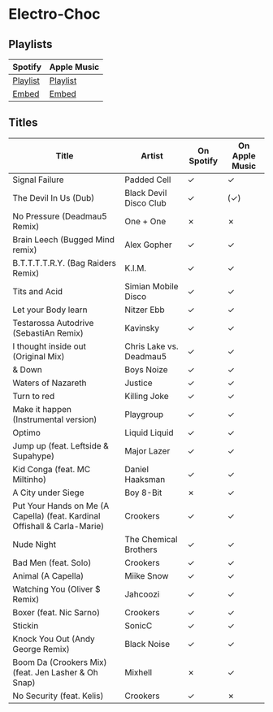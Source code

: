 # Electro-Choc

## Playlists


Spotify                                                                                                     | Apple Music
----------------------------------------------------------------------------------------------------------- | ----------------------------------------------------------------------------------------------------------
[Playlist](https://open.spotify.com/user/marauderxtreme/playlist/7pe3kOMMsBjqfpLygrxHue)                    | [Playlist](https://itunes.apple.com/de/playlist/gta-iv-elektro-choc/idpl.94ae5408bacc440fb6fc29bd997c50a0)
[Embed](https://embed.spotify.com/?uri=spotify%3Auser%3Amarauderxtreme%3Aplaylist%3A7pe3kOMMsBjqfpLygrxHue) | [Embed](https://tools.applemusic.com/embed/v1/playlist/pl.94ae5408bacc440fb6fc29bd997c50a0)

## Titles

Title                                                                     | Artist                  | On Spotify | On Apple Music
------------------------------------------------------------------------- | ----------------------- | ---------- | --------------
Signal Failure                                                            | Padded Cell             | ✓          | ✓
The Devil In Us (Dub)                                                     | Black Devil Disco Club  | ✓          | (✓)
No Pressure (Deadmau5 Remix)                                              | One + One               | ✗          | ✗
Brain Leech (Bugged Mind remix)                                           | Alex Gopher             | ✓          | ✓
B.T.T.T.T.R.Y. (Bag Raiders Remix)                                        | K.I.M.                  | ✓          | ✓
Tits and Acid                                                             | Simian Mobile Disco     | ✓          | ✓
Let your Body learn                                                       | Nitzer Ebb              | ✓          | ✓
Testarossa Autodrive (SebastiAn Remix)                                    | Kavinsky                | ✓          | ✓
I thought inside out (Original Mix)                                       | Chris Lake vs. Deadmau5 | ✓          | ✓
& Down                                                                    | Boys Noize              | ✓          | ✓
Waters of Nazareth                                                        | Justice                 | ✓          | ✓
Turn to red                                                               | Killing Joke            | ✓          | ✓
Make it happen (Instrumental version)                                     | Playgroup               | ✓          | ✓
Optimo                                                                    | Liquid Liquid           | ✓          | ✓
Jump up (feat. Leftside & Supahype)                                       | Major Lazer             | ✓          | ✓
Kid Conga (feat. MC Miltinho)                                             | Daniel Haaksman         | ✓          | ✓
A City under Siege                                                        | Boy 8-Bit               | ✗          | ✓
Put Your Hands on Me (A Capella) (feat. Kardinal Offishall & Carla-Marie) | Crookers                | ✓          | ✓
Nude Night                                                                | The Chemical Brothers   | ✓          | ✓
Bad Men (feat. Solo)                                                      | Crookers                | ✓          | ✓
Animal (A Capella)                                                        | Miike Snow              | ✓          | ✓
Watching You (Oliver $ Remix)                                             | Jahcoozi                | ✓          | ✓
Boxer (feat. Nic Sarno)                                                   | Crookers                | ✓          | ✓
Stickin                                                                   | SonicC                  | ✓          | ✓
Knock You Out (Andy George Remix)                                         | Black Noise             | ✓          | ✓
Boom Da (Crookers Mix) (feat. Jen Lasher & Oh Snap)                       | Mixhell                 | ✗          | ✓
No Security (feat. Kelis)                                                 | Crookers                | ✓          | ✗
